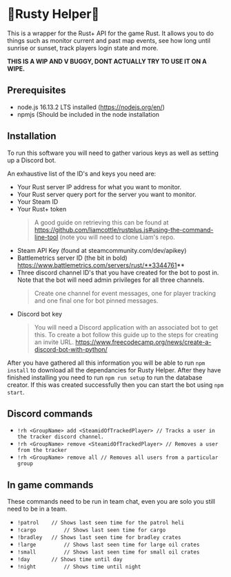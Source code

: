 # 🚧Rusty Helper🚧

This is a wrapper for the Rust+ API for the game Rust. It allows you to do things such as monitor current and past map events, see how long until sunrise or sunset, track players login state and more.

**THIS IS A WIP AND V BUGGY, DONT ACTUALLY TRY TO USE IT ON A WIPE.**

## Prerequisites
- node.js 16.13.2 LTS installed (https://nodejs.org/en/)
- npmjs (Should be included in the node installation

## Installation

To run this software you will need to gather various keys as well as setting up a Discord bot.

An exhaustive list of the ID's and keys you need are:
- Your Rust server IP address for what you want to monitor.
- Your Rust server query port for the server you want to monitor.
- Your Steam ID
- Your Rust+ token
	> A good guide on retrieving this can be found at https://github.com/liamcottle/rustplus.js#using-the-command-line-tool (note you will need to clone Liam's repo.
- Steam API Key (found at steamcommunity.com/dev/apikey)
- Battlemetrics server ID (the bit in bold) https://www.battlemetrics.com/servers/rust/**3344761**
- Three discord channel ID's that you have created for the bot to post in. Note that the bot will need admin privileges for all three channels.
	> Create one channel for event messages, one for player tracking and one final one for bot pinned messages.
- Discord bot key
	> You will need a Discord application with an associated bot to get this. To create a bot follow this guide up to the steps for creating an invite URL. https://www.freecodecamp.org/news/create-a-discord-bot-with-python/


After you have gathered all this information you will be able to run ```npm install``` to download all the dependancies for Rusty Helper. After they have finished installing you need to run ```npm run setup``` to run the database creator. If this was created successfully then you can start the bot using ```npm start```.

## Discord commands
- ```!rh <GroupName> add <SteamidOfTrackedPlayer> // Tracks a user in the tracker discord channel.```
- ```!rh <GroupName> remove <SteamidOfTrackedPlayer> // Removes a user from the tracker```
- ```!rh <GroupName> remove all // Removes all users from a particular group```
## In game commands
These commands need to be run in team chat, even you are solo you still need to be in a team.
- ```!patrol 	// Shows last seen time for the patrol heli```
- ```!cargo 		// Shows last seen time for cargo```
- ```!bradley	// Shows last seen time for bradley crates```
- ```!large 		// Shows last seen time for large oil crates```
- ```!small 		// Shows last seen time for small oil crates```
- ```!day 		// Shows time until day```
- ```!night 		// Shows time until night```
